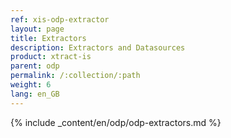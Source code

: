 ```yaml
---
ref: xis-odp-extractor
layout: page
title: Extractors
description: Extractors and Datasources
product: xtract-is
parent: odp
permalink: /:collection/:path
weight: 6
lang: en_GB
---
```


{% include _content/en/odp/odp-extractors.md %} 